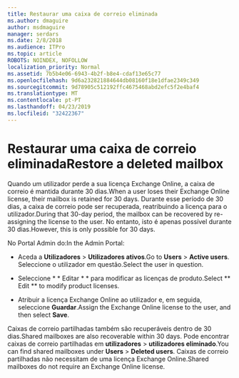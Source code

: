 ```yaml
---
title: Restaurar uma caixa de correio eliminada
ms.author: dmaguire
author: msdmaguire
manager: serdars
ms.date: 2/8/2018
ms.audience: ITPro
ms.topic: article
ROBOTS: NOINDEX, NOFOLLOW
localization_priority: Normal
ms.assetid: 7b5b4e06-6943-4b2f-b8e4-cdaf13e65c77
ms.openlocfilehash: 9d6a232821884644db08160f18e1dfae2349c349
ms.sourcegitcommit: 9d78905c512192ffc4675468abd2efc5f2e4baf4
ms.translationtype: MT
ms.contentlocale: pt-PT
ms.lasthandoff: 04/23/2019
ms.locfileid: "32422367"
---
```

# <a name="restore-a-deleted-mailbox"></a><span data-ttu-id="a7e70-102">Restaurar uma caixa de correio eliminada</span><span class="sxs-lookup"><span data-stu-id="a7e70-102">Restore a deleted mailbox</span></span>

<span data-ttu-id="a7e70-103">Quando um utilizador perde a sua licença Exchange Online, a caixa de correio é mantida durante 30 dias.</span><span class="sxs-lookup"><span data-stu-id="a7e70-103">When a user loses their Exchange Online license, their mailbox is retained for 30 days.</span></span> <span data-ttu-id="a7e70-104">Durante esse período de 30 dias, a caixa de correio pode ser recuperada, reatribuindo a licença para o utilizador.</span><span class="sxs-lookup"><span data-stu-id="a7e70-104">During that 30-day period, the mailbox can be recovered by re-assigning the license to the user.</span></span> <span data-ttu-id="a7e70-105">No entanto, isto é apenas possível durante 30 dias.</span><span class="sxs-lookup"><span data-stu-id="a7e70-105">However, this is only possible for 30 days.</span></span>
  
<span data-ttu-id="a7e70-106">No Portal Admin do:</span><span class="sxs-lookup"><span data-stu-id="a7e70-106">In the Admin Portal:</span></span>
  
- <span data-ttu-id="a7e70-107">Aceda a **Utilizadores** \> **Utilizadores ativos**.</span><span class="sxs-lookup"><span data-stu-id="a7e70-107">Go to **Users** \> **Active users**.</span></span> <span data-ttu-id="a7e70-108">Seleccione o utilizador em questão.</span><span class="sxs-lookup"><span data-stu-id="a7e70-108">Select the user in question.</span></span>
    
- <span data-ttu-id="a7e70-109">Seleccione \* \* Editar \* \* para modificar as licenças de produto.</span><span class="sxs-lookup"><span data-stu-id="a7e70-109">Select \*\* Edit \*\* to modify product licenses.</span></span> 
    
- <span data-ttu-id="a7e70-110">Atribuir a licença Exchange Online ao utilizador e, em seguida, seleccione **Guardar**.</span><span class="sxs-lookup"><span data-stu-id="a7e70-110">Assign the Exchange Online license to the user, and then select **Save**.</span></span>
    
<span data-ttu-id="a7e70-111">Caixas de correio partilhadas também são recuperáveis dentro de 30 dias.</span><span class="sxs-lookup"><span data-stu-id="a7e70-111">Shared mailboxes are also recoverable within 30 days.</span></span> <span data-ttu-id="a7e70-112">Pode encontrar caixas de correio partilhadas em **utilizadores** \> **utilizadores eliminado**.</span><span class="sxs-lookup"><span data-stu-id="a7e70-112">You can find shared mailboxes under **Users** \> **Deleted users**.</span></span> <span data-ttu-id="a7e70-113">Caixas de correio partilhadas não necessitam de uma licença Exchange Online.</span><span class="sxs-lookup"><span data-stu-id="a7e70-113">Shared mailboxes do not require an Exchange Online license.</span></span>
  

